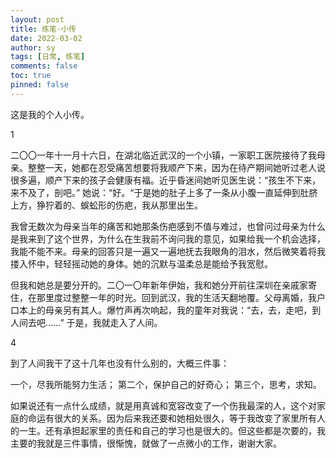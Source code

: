 ```yaml
---
layout: post
title: 练笔·小传
date: 2022-03-02
author: sy
tags: [日常, 练笔]
comments: false
toc: true
pinned: false
---
```


这是我的个人小传。

<!-- more -->

1

二〇〇一年十一月十六日，在湖北临近武汉的一个小镇，一家职工医院接待了我母亲。整整一天，她都在忍受痛苦想要将我顺产下来，因为在待产期间她听过老人说很多遍，顺产下来的孩子会健康有福。近乎昏迷间她听见医生说：“孩生不下来，来不及了，剖吧。” 她说：“好。“于是她的肚子上多了一条从小腹一直延伸到肚脐上方，狰狞着的、蜈蚣形的伤疤，我从那里出生。

我曾无数次为母亲当年的痛苦和她那条伤疤感到不值与难过，也曾问过母亲为什么是我来到了这个世界，为什么在生我前不询问我的意见，如果给我一个机会选择，我能不能不来。母亲的回答只是一遍又一遍地抚去我眼角的泪水，然后微笑着将我搂入怀中，轻轻摇动她的身体。她的沉默与温柔总是能给予我宽慰。

但我和她总是要分开的。二〇一〇年新年伊始，我和她分开前往深圳在亲戚家寄住，在那里度过整整一年的时光。回到武汉，我的生活天翻地覆。父母离婚，我户口本上的母亲另有其人。爆竹声再次响起，我的童年对我说：“去，去，走吧，到人间去吧……” 于是，我就走入了人间。

<!--2-->

<!--二〇一四年升入初中，二〇一七年升入华科附中。在高中时期，我彻底地搬了出去，租了房子在华科内独自居住。华科是建在森林里的大学。上下学路上，我和见到的每一只鸟打招呼；休息日时，我会听着楼下卖晾衣杆的呼号声晒太阳；晚上，我将通向阳台的门窗打开，让风从房间穿过，它带来清冷的夜的味道，带走夜后的咏叹、肖邦的船歌，或许还有香槟超新星。月光皎洁，我还会举杯相邀。森林将十多年来耳边永无休止的冷笑、争吵和辱骂彻底隔绝，宁静第一次降临在我的身上。我是如此地怀念那段仅有我自己的日子，相较之下，升学的紧迫被我几乎忽视。阅读、游戏和睡眠几乎占满了我所有的休息时间。-->

<!--因为无人打扰生活，我时刻直面着自己，这让我想了太多太多。高一的暑假，我独自准备了前往香港的旅行，瞒着家人出发，目的是去亲眼看看那座城市魔幻般的贫富差距。随后我还去了深圳三和，去了宝安，去了东莞。我看到了富豪、精英，但看到了更多身上拧着发条的工人。高二短短的暑假，我全部用来在北京打了一场美辩。选手来自全国各地，大多都是国际生，我的英语不如他们，但是思想上的交锋酣畅淋漓。-->

<!--二〇二〇年初，新冠爆发，武汉封城，我被锁入过去所有的黑暗回忆中。疫情的紧张、耳机外争吵着的琐事和高考压垮了我。五月返校，我回到自己的小屋躺下，耳鸣带来的眩晕感仍未停止。-->

<!--高考成绩出来后，我选择了复读。八月的烈日下，我被送到襄阳五中。巨大的机器运转，带动着卡在传送带上的我前进。这里的一切安排都给予人奇妙的安心感，只要将身心完全交给这所学校，就会收到令人满意的回报：一笔合算的交易。-->

<!--二〇二一年高考结束，我选择进入中国传媒大学新闻学院就读。-->

<!--3-->

<!--很难提笔写下我是一个什么样的人。我有充满热忱的直爽一面，也有沉重忧郁的阴暗一角。重组家庭掐死了还是小孩子的我，我以惊人的速度变得早熟，这些缺陷和遗憾也在性格上打下了烙印。我不太完整，有无法跨越的心理障碍；但我也很丰富，兴趣和好奇心与我同行。-->

<!--庆幸的是音乐、书籍仍然与我相伴，我热爱古典和摇滚，还有哲学和科学，游戏作为第九艺术我也相当喜欢。它们充盈我的生活，让我免于孤独和自怜自哀。快乐是短暂的，也是可以再来的。-->

4

到了人间我干了这十几年也没有什么别的，大概三件事：

一个，尽我所能努力生活；
第二个，保护自己的好奇心；
第三个，思考，求知。

如果说还有一点什么成绩，就是用真诚和宽容改变了一个伤我最深的人，这个对家庭的命运有很大的关系。因为后来我还要和她相处很久，等于我改变了家里所有人的一生。还有承担起家里的责任和自己的学习也是很大的。但这些都是次要的，我主要的我就是三件事情，很惭愧，就做了一点微小的工作，谢谢大家。



















